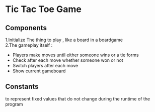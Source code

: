 # Tic Tac Toe Game 

## Components 
1.Initialize The thing to play , like a board in a boardgame <br>
2.The gameplay itself : 
- Players make moves until either someone wins or a tie forms <br>
- Check after each move whether someone won or not
- Switch players after each move
- Show current gameboard

## Constants 
to represent fixed values that do not change during the runtime of the program
                 
